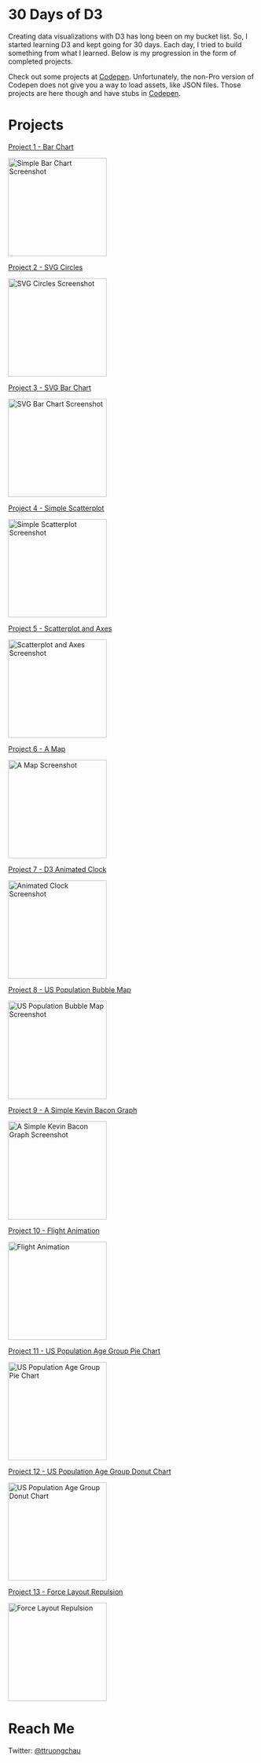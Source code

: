 30 Days of D3
=============

Creating data visualizations with D3 has long been on my bucket list. So, I started learning D3 and kept going for 30 days. Each day, I tried to build something from what I learned. Below is my progression in the form of completed projects.

Check out some projects at [Codepen](http://codepen.io/collection/AOENPY/). Unfortunately, the non-Pro version of Codepen does not give you a way to load assets, like JSON files. Those projects are here though and have stubs in [Codepen](http://codepen.io).

# Projects

[Project 1 - Bar Chart](http://codepen.io/tommyt/pen/QEwzWz)

<img src="https://raw.githubusercontent.com/thtruo/30-Days-of-D3/master/img/Project%201%20-%20Simple%20Bar%20Chart.png" alt="Simple Bar Chart Screenshot" width="200">

[Project 2 - SVG Circles](http://codepen.io/tommyt/pen/WxbLRm)

<img src="https://raw.githubusercontent.com/thtruo/30-Days-of-D3/master/img/Project%202%20-%20SVG%20Circles.png" alt="SVG Circles Screenshot" width="200">

[Project 3 - SVG Bar Chart](http://codepen.io/tommyt/pen/jrPqKy)

<img src="https://raw.githubusercontent.com/thtruo/30-Days-of-D3/master/img/Project%203%20-%20SVG%20Bar%20Chart.png" alt="SVG Bar Chart Screenshot" width="200">

[Project 4 - Simple Scatterplot](http://codepen.io/tommyt/pen/RRPxYy)

<img src="https://raw.githubusercontent.com/thtruo/30-Days-of-D3/master/img/Project%204%20-%20Simple%20Scatterplot.png" alt="Simple Scatterplot Screenshot" width="200">

[Project 5 - Scatterplot and Axes](http://codepen.io/tommyt/pen/jrPRPe)

<img src="https://raw.githubusercontent.com/thtruo/30-Days-of-D3/master/img/Project%205%20-%20Scatterplots%20and%20Axes.png" alt="Scatterplot and Axes Screenshot" width="200">

[Project 6 - A Map](http://codepen.io/tommyt/pen/pbJBJq)

<img src="https://raw.githubusercontent.com/thtruo/30-Days-of-D3/master/img/Project%206%20-%20A%20Map.png" alt="A Map Screenshot" width="200">

[Project 7 - D3 Animated Clock](http://codepen.io/tommyt/pen/JKGdgv)

<img src="https://raw.githubusercontent.com/thtruo/30-Days-of-D3/master/img/Project%207%20-%20Animated%20Clock.png" alt="Animated Clock Screenshot" width="200">

[Project 8 - US Population Bubble Map](http://codepen.io/tommyt/pen/OXMygM)

<img src="https://raw.githubusercontent.com/thtruo/30-Days-of-D3/master/img/Project%208%20-%20US%20Population%20Map.png" alt="US Population Bubble Map Screenshot" width="200">

[Project 9 - A Simple Kevin Bacon Graph](http://codepen.io/tommyt/pen/YWwEvm)

<img src="https://raw.githubusercontent.com/thtruo/30-Days-of-D3/master/img/Project%209%20-%20Bacon.png" alt="A Simple Kevin Bacon Graph Screenshot" width="200">

[Project 10 - Flight Animation](https://github.com/thtruo/30-Days-of-D3/tree/master/Project%2010%20-%20Flight%20Animation)

<img src="https://raw.githubusercontent.com/thtruo/30-Days-of-D3/master/img/Project%2010%20-%20Flight%20Animation.png" alt="Flight Animation" width="200">

[Project 11 - US Population Age Group Pie Chart](http://codepen.io/tommyt/pen/aZmGvq)

<img src="https://raw.githubusercontent.com/thtruo/30-Days-of-D3/master/img/Project%2011%20-%20Pie%20Chart%20US%20Population.png" alt="US Population Age Group Pie Chart" width="200">


[Project 12 - US Population Age Group Donut Chart](http://codepen.io/tommyt/pen/vKXrNL)

<img src="https://raw.githubusercontent.com/thtruo/30-Days-of-D3/master/img/Project%2012%20-%20Donut%20Chart%20US%20Population.png" alt="US Population Age Group Donut Chart" width="200">

[Project 13 - Force Layout Repulsion](http://codepen.io/tommyt/pen/ezdKdb)

<img src="https://raw.githubusercontent.com/thtruo/30-Days-of-D3/master/img/Project%2013%20-%20Force%20Layout%20Repulsion.png" alt="Force Layout Repulsion" width="200">

# Reach Me

Twitter: [@ttruongchau](https://twitter.com/ttruongchau)

<!-- [TopoJSON](https://github.com/mbostock/topojson), [GDAL](http://www.gdal.org/) -->
<!-- ![A Map Screenshot](https://raw.githubusercontent.com/thtruo/30-Days-of-D3/master/img/Project%206%20-%20A%20Map.png) -->
<!-- ![US Population Bubble Map Screenshot](https://raw.githubusercontent.com/thtruo/30-Days-of-D3/master/img/Project%208%20-%20US%20Population%20Map.png) -->